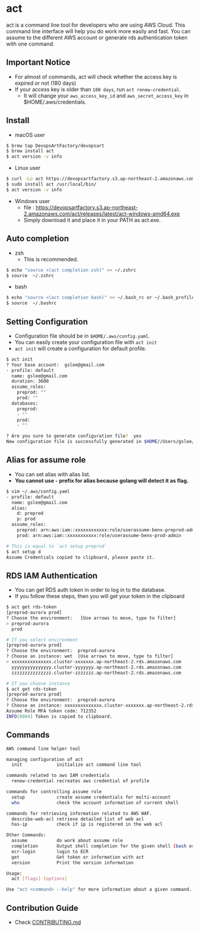 # act
act is a command line tool for developers who are using AWS Cloud. This command line interface will help you do work more easily and fast.
You can assume to the different AWS account or generate rds authentication token with one command.

## Important Notice
- For almost of commands, act will check whether the access key is expired or not (180 days)
- If your access key is older than `180 days`, run `act renew-credential`.
  - It will change your `aws_access_key_id` and `aws_secret_access_key` in $HOME/.aws/credentials.

## Install
* macOS user
```bash
$ brew tap DevopsArtFactory/devopsart
$ brew install act
$ act version -v info
```

* Linux user
```bash
$ curl -Lo act https://devopsartfactory.s3.ap-northeast-2.amazonaws.com/act/releases/latest/act-linux-amd64
$ sudo install act /usr/local/bin/
$ act version -v info
```

* Windows user
  - file : https://devopsartfactory.s3.ap-northeast-2.amazonaws.com/act/releases/latest/act-windows-amd64.exe
  - Simply download it and place it in your PATH as act.exe.
  
  
 ## Auto completion
- zsh 
  - This is recommended.
 ```bash
$ echo "source <(act completion zsh)" >> ~/.zshrc
$ source  ~/.zshrc
```

- bash 
 ```bash
$ echo "source <(act completion bash)" >> ~/.bash_rc or ~/.bash_profile
$ source  ~/.bashrc
```

## Setting Configuration
- Configuration file should be in `$HOME/.aws/config.yaml`.
- You can easily create your configuration file with `act init`
- `act init` will create a configuration for default profile.
```bash
$ act init
? Your base account:  gslee@gmail.com
- profile: default
  name: gslee@gmail.com
  duration: 3600
  assume_roles:
    preprod: ""
    prod: ""
  databases:
    preprod:
    - ""
    prod:
    - ""

? Are you sure to generate configuration file?  yes
New configuration file is successfully generated in $HOME//Users/gslee/.aws/config.yaml
```

## Alias for assume role
- You can set alias with alias list.
- **You cannot use `-` prefix for alias because golang will detect it as flag.**
```bash
$ vim ~/.aws/config.yaml
- profile: default
  name: gslee@gmail.com
  alias:
    d: preprod
    p: prod
  assume_roles:
    preprod: arn:aws:iam::xxxxxxxxxxxx:role/userassume-benx-preprod-admin
    prod: arn:aws:iam::xxxxxxxxxxx:role/userassume-benx-prod-admin

# This is equal to `act setup preprod`
$ act setup d
Assume Credentials copied to clipboard, please paste it.
```

## RDS IAM Authentication
- You can get RDS auth token in order to log in to the database.
- If you follow these steps, then you will get your token in the clipboard

```bash
$ act get rds-token
[preprod-aurora prod]
? Choose the environment:   [Use arrows to move, type to filter]
> preprod-aurora
  prod

# If you select environment
[preprod-aurora prod]
? Choose the environment:  preprod-aurora
? Choose an instance: wet  [Use arrows to move, type to filter]
> xxxxxxxxxxxxxxx.cluster-xxxxxxx.ap-northeast-2.rds.amazonaws.com
  yyyyyyyyyyyyyyy.cluster-yyyyyyy.ap-northeast-2.rds.amazonaws.com
  zzzzzzzzzzzzzzz.cluster-zzzzzzz.ap-northeast-2.rds.amazonaws.com

# If you choose instance
$ act get rds-token
[preprod-aurora prod]
? Choose the environment:  preprod-aurora
? Choose an instance: xxxxxxxxxxxxxx.cluster-xxxxxxx.ap-northeast-2.rds.amazonaws.com
Assume Role MFA token code: 712352
INFO[0084] Token is copied to clipboard.
```


## Commands 
```bash
AWS command line helper tool

managing configuration of act
  init             initialize act command line tool

commands related to aws IAM credentials
  renew-credential recreates aws credential of profile

commands for controlling assume role
  setup            create assume credentials for multi-account
  who              check the account information of current shell

commands for retrieving information related to AWS WAF.
  describe-web-acl retrieve detailed list of web acl
  has-ip           check if ip is registered in the web acl

Other Commands:
  assume           do work about assume role
  completion       Output shell completion for the given shell (bash or zsh)
  ecr-login        login to ECR
  get              Get token or information with act
  version          Print the version information

Usage:
  act [flags] [options]

Use "act <command> --help" for more information about a given command.
```

## Contribution Guide
- Check [CONTRIBUTING.md](CONTRIBUTING.md)
